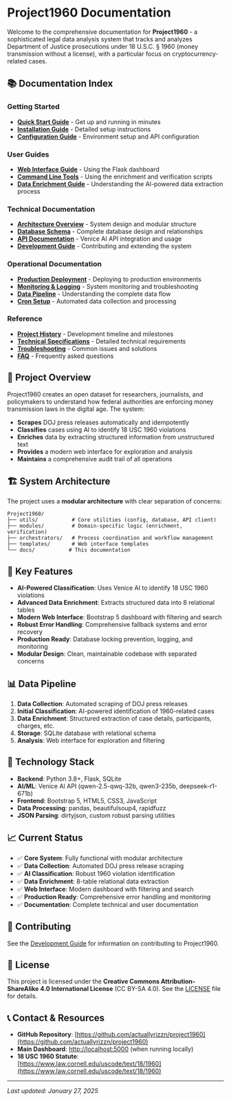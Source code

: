 # Project1960 Documentation

Welcome to the comprehensive documentation for **Project1960** - a sophisticated legal data analysis system that tracks and analyzes Department of Justice prosecutions under 18 U.S.C. § 1960 (money transmission without a license), with a particular focus on cryptocurrency-related cases.

## 📚 Documentation Index

### Getting Started
- **[Quick Start Guide](quick-start.md)** - Get up and running in minutes
- **[Installation Guide](installation.md)** - Detailed setup instructions
- **[Configuration Guide](configuration.md)** - Environment setup and API configuration

### User Guides
- **[Web Interface Guide](web-interface.md)** - Using the Flask dashboard
- **[Command Line Tools](cli-tools.md)** - Using the enrichment and verification scripts
- **[Data Enrichment Guide](enrichment-guide.md)** - Understanding the AI-powered data extraction process

### Technical Documentation
- **[Architecture Overview](architecture.md)** - System design and modular structure
- **[Database Schema](database-schema.md)** - Complete database design and relationships
- **[API Documentation](api-docs.md)** - Venice AI API integration and usage
- **[Development Guide](development.md)** - Contributing and extending the system

### Operational Documentation
- **[Production Deployment](production.md)** - Deploying to production environments
- **[Monitoring & Logging](monitoring.md)** - System monitoring and troubleshooting
- **[Data Pipeline](data-pipeline.md)** - Understanding the complete data flow
- **[Cron Setup](cron-setup.md)** - Automated data collection and processing

### Reference
- **[Project History](project-history.md)** - Development timeline and milestones
- **[Technical Specifications](specifications.md)** - Detailed technical requirements
- **[Troubleshooting](troubleshooting.md)** - Common issues and solutions
- **[FAQ](faq.md)** - Frequently asked questions

## 🎯 Project Overview

Project1960 creates an open dataset for researchers, journalists, and policymakers to understand how federal authorities are enforcing money transmission laws in the digital age. The system:

- **Scrapes** DOJ press releases automatically and idempotently
- **Classifies** cases using AI to identify 18 USC 1960 violations
- **Enriches** data by extracting structured information from unstructured text
- **Provides** a modern web interface for exploration and analysis
- **Maintains** a comprehensive audit trail of all operations

## 🏗️ System Architecture

The project uses a **modular architecture** with clear separation of concerns:

```
Project1960/
├── utils/           # Core utilities (config, database, API client)
├── modules/         # Domain-specific logic (enrichment, verification)
├── orchestrators/   # Process coordination and workflow management
├── templates/       # Web interface templates
└── docs/           # This documentation
```

## 🚀 Key Features

- **AI-Powered Classification**: Uses Venice AI to identify 18 USC 1960 violations
- **Advanced Data Enrichment**: Extracts structured data into 8 relational tables
- **Modern Web Interface**: Bootstrap 5 dashboard with filtering and search
- **Robust Error Handling**: Comprehensive fallback systems and error recovery
- **Production Ready**: Database locking prevention, logging, and monitoring
- **Modular Design**: Clean, maintainable codebase with separated concerns

## 📊 Data Pipeline

1. **Data Collection**: Automated scraping of DOJ press releases
2. **Initial Classification**: AI-powered identification of 1960-related cases
3. **Data Enrichment**: Structured extraction of case details, participants, charges, etc.
4. **Storage**: SQLite database with relational schema
5. **Analysis**: Web interface for exploration and filtering

## 🔧 Technology Stack

- **Backend**: Python 3.8+, Flask, SQLite
- **AI/ML**: Venice AI API (qwen-2.5-qwq-32b, qwen3-235b, deepseek-r1-671b)
- **Frontend**: Bootstrap 5, HTML5, CSS3, JavaScript
- **Data Processing**: pandas, beautifulsoup4, rapidfuzz
- **JSON Parsing**: dirtyjson, custom robust parsing utilities

## 📈 Current Status

- ✅ **Core System**: Fully functional with modular architecture
- ✅ **Data Collection**: Automated DOJ press release scraping
- ✅ **AI Classification**: Robust 1960 violation identification
- ✅ **Data Enrichment**: 8-table relational data extraction
- ✅ **Web Interface**: Modern dashboard with filtering and search
- ✅ **Production Ready**: Comprehensive error handling and monitoring
- ✅ **Documentation**: Complete technical and user documentation

## 🤝 Contributing

See the [Development Guide](development.md) for information on contributing to Project1960.

## 📄 License

This project is licensed under the **Creative Commons Attribution-ShareAlike 4.0 International License** (CC BY-SA 4.0). See the [LICENSE](../LICENSE) file for details.

## 📞 Contact & Resources

- **GitHub Repository**: [https://github.com/actuallyrizzn/project1960](https://github.com/actuallyrizzn/project1960)
- **Main Dashboard**: [http://localhost:5000](http://localhost:5000) (when running locally)
- **18 USC 1960 Statute**: [https://www.law.cornell.edu/uscode/text/18/1960](https://www.law.cornell.edu/uscode/text/18/1960)

---

*Last updated: January 27, 2025* 